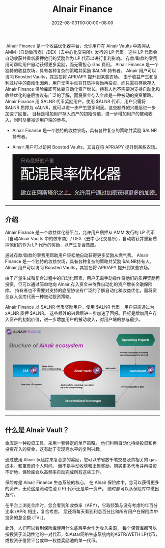 ﻿---
title: "Alnair Finance"
description: "Compounding Yield Optimizer Built on Astar Network."
date: 2022-08-03T00:00:00+08:00
lastmod: 2022-08-03T00:00:00+08:00
draft: false
authors: ["kiki"]
featuredImage: "alnair-finance.png"
tags: ["DeFi","Alnair Finance"]
categories: ["nfts"]
nfts: ["DeFi"]
blockchain: "Astar"
website: "https://alnair.finance/"
twitter: "https://twitter.com/Alnair_Finance"
discord: "https://discord.com/invite/2Bj73gazY2"
telegram: "https://t.me/alnairfinance"
github: ""
youtube: ""
twitch: ""
facebook: ""
instagram: ""
reddit: ""
medium: "https://medium.com/@alnairfinance"
steam: ""
gitbook: ""
googleplay: ""
appstore: ""
status: "Live"
weight: 
lightgallery: true
toc: true
pinned: false
recommend: false
recommend1: false
---
​        Alnair Finance 是一个收益优化器平台，允许用户在 Alnair Vaults 中质押从 AMM（自动做市商）/DEX（去中心化交易所）发行的 LP 代币，这些 LP 代币会自动收获并重新质押他们的奖励作为 LP 代币以进行复利影响。
​        存款/取款的零费用可帮助用户自动获得更多奖励，而无需担心 Gas 费用。 Alnair Finance 是一个独特的收益农场，具有各种复杂的策略并奖励 $ALNR 持有者。 Alnair 用户可以访问 Boosted Vaults，其旨在将 APR/APY 提升到某些农场。
​        由于收益产生和复利过程中的自动化因素，用户无需手动将其质押奖励再投资，而只需将存款存入 Alnair Finance 保险库即可依靠自动化资产增长。持有人也不需要对支持自动化和收益优化的底层协议有广泛的了解，而将资金存入金库是一种被动的投资策略。
​        Alnair Finance 用 $ALNR 代币奖励用户，使用 $ALNR 代币，用户只需将 $ALNR 质押为 xALNR，就可以进一步产生更多利润。这些额外的兴趣层进一步加速了回报。
​        目标是增加用户存入资产的初始价值，进一步增加用户的被动收入，同时尽量减少用户端的参与。

- Alnair Finance 是一个独特的收益农场，具有各种复杂的策略并奖励 $ALNR 持有者。

- Alnair 用户可以访问 Boosted Vaults，其旨在将 APR/APY 提升到某些农场。

  ![image-20220803225428058](image-20220803225428058.png)

---

## 介绍

 Alnair Finance 是一个收益优化器平台，允许用户质押从 AMM 发行的 LP 代币（自动Alnair Vaults 中的做市商）/ DEX（去中心化交易所），自动收获并重新质押他们的作为 LP 代币的奖励，以产生复合效应。

通过存款/取款的零费用帮助用户轻松地自动获得更多奖励从燃气费。 Alnair Finance 是一个独特的收益农场，具有各种复杂的策略并奖励 $ALNR持有人。 Alnair 用户可以访问 Boosted Vaults，其旨在将 APR/APY 提升到某些农场。

由于产量生成和复合过程中的自动化因素，用户无需手动操作将他们的质押奖励再投资，但可以通过简单地向 Alnair 存入资金来依靠自动化的资产增长金融保险库。 持有者也不需要对支持的底层协议有广泛的了解自动化和收益优化，而将资金存入金库代表一种被动投资策略。

Alnair Finance 以 $ALNR 代币奖励用户，使用 $ALNR 代币，用户只需通过为 xALNR 质押 $ALNR。 这些额外的兴趣层进一步加速了回报。目标是增加用户存入资产的初始价值，进一步增加用户的被动收入，对用户端的参与最少。

![image-20220803230208581](image-20220803230208581.png)

---

## 什么是 Alnair Vault？

金库是一种投资工具，采用一套特定的单产策略。 他们利用自动化持续投资和再投资存入的资金，这有助于实现高水平的复利兴趣。

通过使用 Alnair 保险库来复合您的奖励，您可以节省数千笔交易及其相关的 gas 成本，和宝贵的个人时间。 而不是手动收获和出售奖励，购买更多代币并再投资不断地，保险库会以高频率自动完成所有这些工作。

保险库是 Alnair Finance 生态系统的核心。 在 Alnair 保险库中，您可以获得更多的资产，无论这是流动性池 (LP) 代币还是单一资产。 随时都可以从保险库中撤出及时。

在平台上浏览金库时，您会看到年收益率（APY），它取频繁与没有考虑的年百分比率 (APR) 相比，复合考虑。 您还将每天看到利息百分比和所有用户在保险库中投资的总金额 (TVL)。

此外，人们可以看到保险库使用什么底层平台作为收入来源。 每个保管库都可以指投资于流动性池的一对代币，如Astar网络生态系统内的ASTR/WETH LP代币，或投资于借贷平台或单一权益奖励池的单一代币。